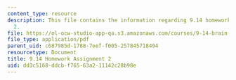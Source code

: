 ```yaml
---
content_type: resource
description: This file contains the information regarding 9.14 homework assignment
  2.
file: https://ol-ocw-studio-app-qa.s3.amazonaws.com/courses/9-14-brain-structure-and-its-origins-spring-2014/dd3c5168ddcbf76563a211142c28b98e_MIT9_14S14_Homework2.pdf
file_type: application/pdf
parent_uid: c687985d-1788-7eef-f005-257845718494
resourcetype: Document
title: 9.14 Homework Assignment 2
uid: dd3c5168-ddcb-f765-63a2-11142c28b98e
---
```

